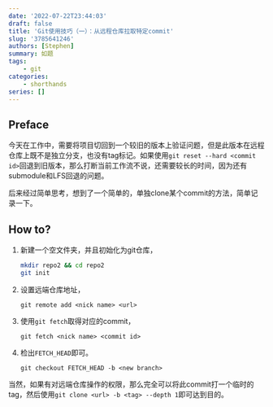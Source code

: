 ```yaml
---
date: '2022-07-22T23:44:03'
draft: false
title: 'Git使用技巧（一）：从远程仓库拉取特定commit'
slug: '3785641246'
authors: [Stephen]
summary: 如题
tags:
    - git
categories:
    - shorthands
series: []
---
```


## Preface

今天在工作中，需要将项目切回到一个较旧的版本上验证问题，但是此版本在远程仓库上既不是独立分支，也没有tag标记。如果使用`git reset --hard <commit id>`回退到旧版本，那么打断当前工作流不说，还需要较长的时间，因为还有submodule和LFS回退的问题。

后来经过简单思考，想到了一个简单的，单独clone某个commit的方法，简单记录一下。

## How to?

1. 新建一个空文件夹，并且初始化为git仓库，
    ```bash
    mkdir repo2 && cd repo2
    git init
    ```

2. 设置远端仓库地址，
    ```shell
    git remote add <nick name> <url>
    ```

3. 使用`git fetch`取得对应的commit，
    ```shell
    git fetch <nick name> <commit id>
    ```

4. 检出`FETCH_HEAD`即可。
    ```shell
    git checkout FETCH_HEAD -b <new branch>
    ```

当然，如果有对远端仓库操作的权限，那么完全可以将此commit打一个临时的tag，然后使用`git clone <url> -b <tag> --depth 1`即可达到目的。
